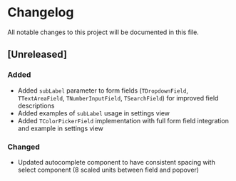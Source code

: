 # Changelog

All notable changes to this project will be documented in this file.

## [Unreleased]

### Added
- Added `subLabel` parameter to form fields (`TDropdownField`, `TTextAreaField`, `TNumberInputField`, `TSearchField`) for improved field descriptions
- Added examples of `subLabel` usage in settings view
- Added `TColorPickerField` implementation with full form field integration and example in settings view

### Changed
- Updated autocomplete component to have consistent spacing with select component (8 scaled units between field and popover) 